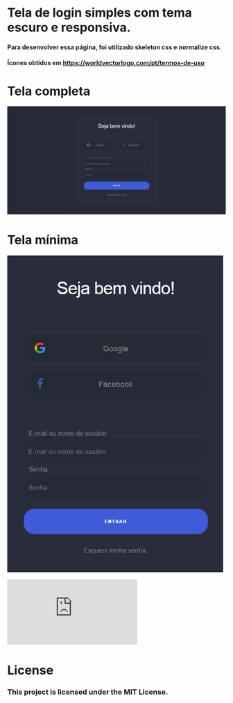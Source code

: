 # Tela de login simples com tema escuro e responsiva.
#### Para desenvolver essa página, foi utilizado skeleton css e normalize css.
#### Ícones obtidos em https://worldvectorlogo.com/pt/termos-de-uso


# Tela completa
![Tela completa](prints/completa.png)
#
# Tela mínima
![Tela completa](prints/min.png)



![online exemple](https://felipesntr.github.io/demos/login-simples/login.html)



# License
### This project is licensed under the MIT License.
